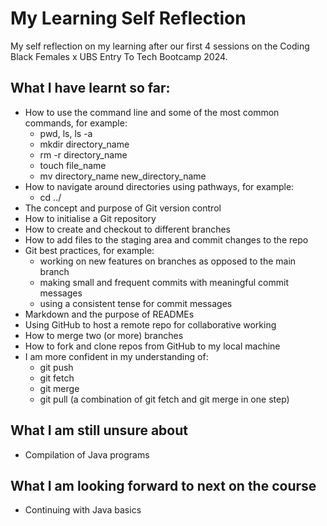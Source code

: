 # My Learning Self Reflection

My self reflection on my learning after our first 4 sessions on the Coding Black Females x UBS Entry To Tech Bootcamp 2024.

## What I have learnt so far:
* How to use the command line and some of the most common commands, for example:
  * pwd, ls, ls -a
  * mkdir directory_name
  * rm -r directory_name
  * touch file_name
  * mv directory_name new_directory_name
* How to navigate around directories using pathways, for example:
  * cd ../
* The concept and purpose of Git version control  
* How to initialise a Git repository
* How to create and checkout to different branches
* How to add files to the staging area and commit changes to the repo
* Git best practices, for example:
  * working on new features on branches as opposed to the main branch
  * making small and frequent commits with meaningful commit messages
  * using a consistent tense for commit messages 
* Markdown and the purpose of READMEs
* Using GitHub to host a remote repo for collaborative working
* How to merge two (or more) branches
* How to fork and clone repos from GitHub to my local machine
* I am more confident in my understanding of:
   * git push
   * git fetch
   * git merge
   * git pull (a combination of git fetch and git merge in one step)

## What I am still unsure about
* Compilation of Java programs

## What I am looking forward to next on the course
* Continuing with Java basics

